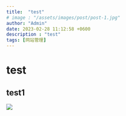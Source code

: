 ```yaml
---
title:  "test"
# image : "/assets/images/post/post-1.jpg"
author: "Admin"
date: 2023-02-28 11:12:58 +0600
description : "test"
tags: [网站管理]
---
```


# test
## test1
![](/info/media/imag/post-2022-09-17/e7d68c77-d4c6-4496-a008-0d9830807355.png)